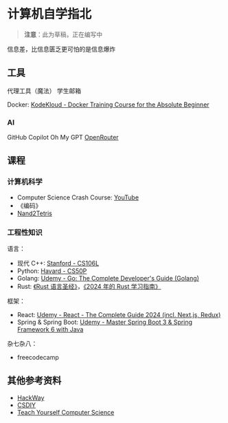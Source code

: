 # 计算机自学指北

> **注意**：此为草稿，正在编写中

信息差，比信息匮乏更可怕的是信息爆炸

## 工具

代理工具（魔法）
学生邮箱

Docker: [KodeKloud - Docker Training Course for the Absolute Beginner](https://kodekloud.com/courses/docker-for-the-absolute-beginner/)

### AI

GitHub Copilot
Oh My GPT
[OpenRouter](https://openrouter.ai/)

## 课程

### 计算机科学

- Computer Science Crash Course: [YouTube](https://www.youtube.com/playlist?list=PL8dPuuaLjXtNlUrzyH5r6jN9ulIgZBpdo)
- 《编码》
- [Nand2Tetris](https://www.nand2tetris.org/)

### 工程性知识

语言：

- 现代 C++: [Stanford - CS106L](https://web.stanford.edu/class/cs106l/)
- Python: [Havard - CS50P](https://cs50.harvard.edu/python/)
- Golang: [Udemy - Go: The Complete Developer's Guide (Golang)](https://www.udemy.com/course/go-the-complete-developers-guide/)
- Rust: [《Rust 语言圣经》](https://course.rs/)，[《2024 年的 Rust 学习指南》](https://github.com/pretzelhammer/rust-blog/blob/master/posts/translations/zh-hans/learning-rust-in-2024.md)

框架：

- React: [Udemy - React - The Complete Guide 2024 (incl. Next.js, Redux)](https://www.udemy.com/course/react-the-complete-guide-incl-redux/)
- Spring & Spring Boot: [Udemy - Master Spring Boot 3 & Spring Framework 6 with Java](https://www.udemy.com/course/spring-boot-and-spring-framework-tutorial-for-beginners/)

杂七杂八：

- freecodecamp

## 其他参考资料

- [HackWay](https://hackway.org/)
- [CSDIY](https://csdiy.wiki/)
- [Teach Yourself Computer Science](https://teachyourselfcs.com/)
